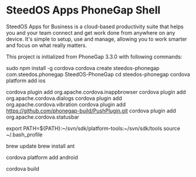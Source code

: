 SteedOS Apps PhoneGap Shell
===========

SteedOS Apps for Business is a cloud-based productivity suite that helps you and your team connect and get work done from anywhere on any device.   It's simple to setup, use and manage, allowing you to work smarter and focus on what really matters.

This project is initialized from PhoneGap 3.3.0 with following commands:

sudo npm install -g cordova
cordova create steedos-phonegap com.steedos.phonegap SteedOS-PhoneGap
cd steedos-phonegap
cordova platform add ios

cordova plugin add org.apache.cordova.inappbrowser
cordova plugin add org.apache.cordova.dialogs
cordova plugin add org.apache.cordova.vibration
cordova plugin add https://github.com/phonegap-build/PushPlugin.git
cordova plugin add org.apache.cordova.statusbar

export PATH=${PATH}:~/svn/sdk/platform-tools:~/svn/sdk/tools
source ~/.bash_profile

brew update
brew install ant

cordova platform add android

cordova build